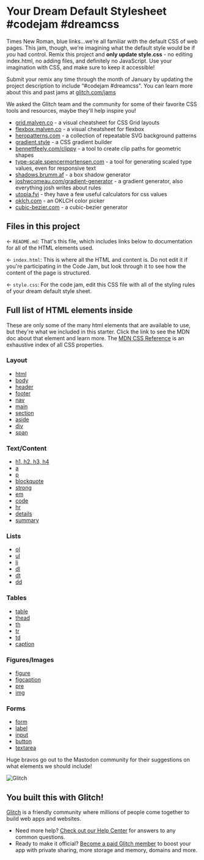 # Your Dream Default Stylesheet #codejam #dreamcss

Times New Roman, blue links…we’re all familiar with the default CSS of web pages. This jam, though, we’re imagining what the default style would be if _you_ had control. Remix this project and **only update style.css** - no editing index.html, no adding files, and definitely no JavaScript. Use your imagination with CSS, and make sure to keep it accessible!

Submit your remix any time through the month of January by updating the project description to include “#codejam #dreamcss". You can learn more about this and past jams at [glitch.com/jams](https://glitch.com/jams/)

We asked the Glitch team and the community for some of their favorite CSS tools and resources, maybe they'll help inspire you!

- [grid.malven.co](https://grid.malven.co/) - a visual cheatsheet for CSS Grid layouts
- [flexbox.malven.co](https://flexbox.malven.co/) - a visual cheatsheet for flexbox
- [heropatterns.com](https://heropatterns.com/) - a collection of repeatable SVG background patterns
- [gradient.style](https://gradient.style/) - a CSS gradient builder
- [bennettfeely.com/clippy](https://bennettfeely.com/clippy/) - a tool to create clip paths for geometric shapes
- [type-scale.spencermortensen.com](https://type-scale.spencermortensen.com/) - a tool for generating scaled type values, even for responsive text
- [shadows.brumm.af](https://shadows.brumm.af/) - a box shadow generator
- [joshwcomeau.com/gradient-generator](https://www.joshwcomeau.com/gradient-generator/) - a gradient generator, also everything josh writes about rules
- [utopia.fyi](https://utopia.fyi/) - they have a few useful calculators for css values
- [oklch.com](https://oklch.com/) - an OKLCH color picker
- [cubic-bezier.com](https://cubic-bezier.com/) - a cubic-bezier generator

## Files in this project

← `README.md`: That's this file, which includes links below to documentation for all of the HTML elements used.

← `index.html`: This is where all the HTML and content is. Do not edit it if you're participating in the Code Jam, but look through it to see how the content of the page is structured.

← `style.css`: For the code jam, edit this CSS file with all of the styling rules of your dream default style sheet.

## Full list of HTML elements inside

These are only some of the many html elements that are available to use, but they're what we included in this starter. Click the link to see the MDN doc about that element and learn more. The [MDN CSS Reference](https://developer.mozilla.org/en-US/docs/Web/CSS/Reference) is an exhaustive index of all CSS properties.

### Layout

- [html](https://developer.mozilla.org/en-US/docs/Web/HTML/Element/html)
- [body](https://developer.mozilla.org/en-US/docs/Web/HTML/Element/body)
- [header](https://developer.mozilla.org/en-US/docs/Web/HTML/Element/header)
- [footer](https://developer.mozilla.org/en-US/docs/Web/HTML/Element/footer)
- [nav](https://developer.mozilla.org/en-US/docs/Web/HTML/Element/nav)
- [main](https://developer.mozilla.org/en-US/docs/Web/HTML/Element/main)
- [section](https://developer.mozilla.org/en-US/docs/Web/HTML/Element/section)
- [aside](https://developer.mozilla.org/en-US/docs/Web/HTML/Element/aside)
- [div](https://developer.mozilla.org/en-US/docs/Web/HTML/Element/div)
- [span](https://developer.mozilla.org/en-US/docs/Web/HTML/Element/span)

### Text/Content

- [h1, h2, h3, h4](https://developer.mozilla.org/en-US/docs/Web/HTML/Element/Heading_Elements)
- [a](https://developer.mozilla.org/en-US/docs/Web/HTML/Element/a)
- [p](https://developer.mozilla.org/en-US/docs/Web/HTML/Element/p)
- [blockquote](https://developer.mozilla.org/en-US/docs/Web/HTML/Element/blockquote)
- [strong](https://developer.mozilla.org/en-US/docs/Web/HTML/Element/strong)
- [em](https://developer.mozilla.org/en-US/docs/Web/HTML/Element/em)
- [code](https://developer.mozilla.org/en-US/docs/Web/HTML/Element/code)
- [hr](https://developer.mozilla.org/en-US/docs/Web/HTML/Element/hr)
- [details](https://developer.mozilla.org/en-US/docs/Web/HTML/Element/details)
- [summary](https://developer.mozilla.org/en-US/docs/Web/HTML/Element/summary)

### Lists

- [ol](https://developer.mozilla.org/en-US/docs/Web/HTML/Element/ol)
- [ul](https://developer.mozilla.org/en-US/docs/Web/HTML/Element/ul)
- [li](https://developer.mozilla.org/en-US/docs/Web/HTML/Element/li)
- [dl](https://developer.mozilla.org/en-US/docs/Web/HTML/Element/dl)
- [dt](https://developer.mozilla.org/en-US/docs/Web/HTML/Element/dt)
- [dd](https://developer.mozilla.org/en-US/docs/Web/HTML/Element/dd)

### Tables

- [table](https://developer.mozilla.org/en-US/docs/Web/HTML/Element/table)
- [thead](https://developer.mozilla.org/en-US/docs/Web/HTML/Element/thead)
- [th](https://developer.mozilla.org/en-US/docs/Web/HTML/Element/th)
- [tr](https://developer.mozilla.org/en-US/docs/Web/HTML/Element/tr)
- [td](https://developer.mozilla.org/en-US/docs/Web/HTML/Element/td)
- [caption](https://developer.mozilla.org/en-US/docs/Web/HTML/Element/caption)

### Figures/Images

- [figure](https://developer.mozilla.org/en-US/docs/Web/HTML/Element/figure)
- [figcaption](https://developer.mozilla.org/en-US/docs/Web/HTML/Element/figcaption)
- [pre](https://developer.mozilla.org/en-US/docs/Web/HTML/Element/pre)
- [img](https://developer.mozilla.org/en-US/docs/Web/HTML/Element/img)

### Forms

- [form](https://developer.mozilla.org/en-US/docs/Web/HTML/Element/form)
- [label](https://developer.mozilla.org/en-US/docs/Web/HTML/Element/label)
- [input](https://developer.mozilla.org/en-US/docs/Web/HTML/Element/input)
- [button](https://developer.mozilla.org/en-US/docs/Web/HTML/Element/button)
- [textarea](https://developer.mozilla.org/en-US/docs/Web/HTML/Element/textarea)

Huge bravos go out to the Mastodon community for their suggestions on what elements we should include!

![Glitch](https://cdn.glitch.com/a9975ea6-8949-4bab-addb-8a95021dc2da%2FLogo_Color.svg?v=1602781328576)

## You built this with Glitch!

[Glitch](https://glitch.com) is a friendly community where millions of people come together to build web apps and websites.

- Need more help? [Check out our Help Center](https://help.glitch.com/) for answers to any common questions.
- Ready to make it official? [Become a paid Glitch member](https://glitch.com/pricing) to boost your app with private sharing, more storage and memory, domains and more.
